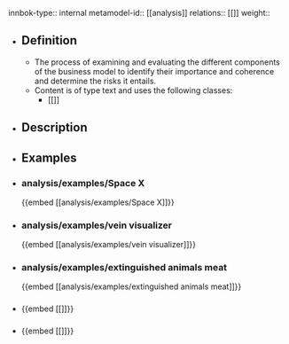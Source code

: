 innbok-type:: internal
metamodel-id:: [[analysis]]
relations:: [[]]
weight:: 

- ## Definition
  - The process of examining and evaluating the different components of the business model to identify their importance and coherence and determine the risks it entails.
  - Content is of type text and uses the following classes:
    - [[]]
- ## Description
- ## Examples
- ### analysis/examples/Space X
  {{embed [[analysis/examples/Space X]]}}
- ### analysis/examples/vein visualizer
  {{embed [[analysis/examples/vein visualizer]]}}
- ### analysis/examples/extinguished animals meat
  {{embed [[analysis/examples/extinguished animals meat]]}}
- ### 
  {{embed [[]]}}
- ### 
  {{embed [[]]}}


